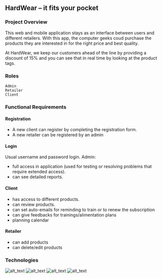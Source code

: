 ## HardWear – it fits your pocket
### Project Overview
This web and mobile application stays as an interface between users and different retailers. With this app, the computer geeks coud purchase the products they are interested in for the right price and best quality.

At HardWear, we keep our customers ahead of the line by providing a discount of 15% and you can see that in real time by looking at the product tags.
### Roles
 	Admin
 	Retailer
 	Client

### Functional Requirements
#### Registration
* A new client can register by completing the registration form.
* A new retailer can be registered by an admin
#### Login
Usual username and password login.
Admin:
* full access in application (used for testing or resolving problems that require extended access).
* can see detailed reports.
#### Client
* has access to different products.
* can review products.
* can set auto-emails for reminding to train or to renew the subscription
*	can give feedbacks for trainings/alimentation plans
*	planning calendar
#### Retailer
*	can add products
*	can delete/edit products

### Technologies
  ![_alt_text_](https://img.shields.io/badge/React_Native-20232A?style=or-the-badge&logo=react&logoColor=61DAFB) 
  ![_alt_text_](https://img.shields.io/badge/Angular-DD0031?style=or-the-badge&logo=angular&logoColor=white) 
  ![_alt_text_](https://img.shields.io/badge/Spring_Boot-6DB33F?style=or-the-badge&logo=spring&logoColor=white) 
  ![_alt_text_](https://img.shields.io/badge/PostgreSQL-316192?style=or-the-badge&logo=postgresql&logoColor=white)


